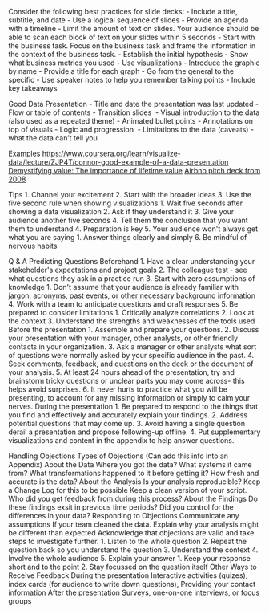 
Consider the following best practices for slide decks:
	-   Include a title, subtitle, and date
	-   Use a logical sequence of slides
	-   Provide an agenda with a timeline
	-   Limit the amount of text on slides. Your audience should be able to scan each block of text on your slides within 5 seconds
	-   Start with the business task. Focus on the business task and frame the information in the context of the business task.
	-   Establish the initial hypothesis
	-   Show what business metrics you used
	-   Use visualizations
	-   Introduce the graphic by name
	-   Provide a title for each graph
	-   Go from the general to the specific
	-   Use speaker notes to help you remember talking points
	-   Include key takeaways

Good Data Presentation
	-   Title and date the presentation was last updated
	-   Flow or table of contents
	-   Transition slides 
	-   Visual introduction to the data (also used as a repeated theme)
	-   Animated bullet points
	-   Annotations on top of visuals
	-   Logic and progression 
	-   Limitations to the data (caveats) - what the data can’t tell you

Examples
	https://www.coursera.org/learn/visualize-data/lecture/ZJP4T/connor-good-example-of-a-data-presentation
	[Demystifying value: The importance of lifetime value](https://docs.google.com/presentation/d/1jyZeBt2PizsVU4KdODvzAnUbcz7CIOq6Udvp0d5_jKs/template/preview?resourcekey=0-2M-Yk3_73NwAVg-PaLfvVA "Demystifying value: The importance of lifetime value")
	[Airbnb pitch deck from 2008](https://www.slideshare.net/ryangum/airbnb-pitch-deck-from-2008 "Airbnb pitch deck from 2008")

Tips
	1. Channel your excitement
	2. Start with the broader ideas
	3. Use the five second rule when showing visualizations
		1. Wait five seconds after showing a data visualization
		2. Ask if they understand it
		3. Give your audience another five seconds
		4. Tell them the conclusion that you want them to understand
	4. Preparation is key
	5. Your audience won't always get what you are saying
		1. Answer things clearly and simply
	6. Be mindful of nervous habits

Q & A
	Predicting Questions Beforehand
		1. Have a clear understanding your stakeholder's expectations and project goals
		2. The colleague test - see what questions they ask in a practice run
		3. Start with zero assumptions of knowledge
			1. Don't assume that your audience is already familiar with jargon, acronyms, past events, or other necessary background information
		4. Work with a team to anticipate questions and draft responses
		5. Be prepared to consider limitations
			1. Critically analyze correlations
			2. Look at the context
			3. Understand the strengths and weaknesses of the tools used
	Before the presentation
		1.  Assemble and prepare your questions.
		2.  Discuss your presentation with your manager, other analysts, or other friendly contacts in your organization.
		3.  Ask a manager or other analysts what sort of questions were normally asked by your specific audience in the past.
		4.  Seek comments, feedback, and questions on the deck or the document of your analysis.
		5.  At least 24 hours ahead of the presentation, try and brainstorm tricky questions or unclear parts you may come across- this helps avoid surprises.
		6.  It never hurts to practice what you will be presenting, to account for any missing information or simply to calm your nerves.
	During the presentation
		1.  Be prepared to respond to the things that you find and effectively and accurately explain your findings.
		2.  Address potential questions that may come up.
		3.  Avoid having a single question derail a presentation and propose following-up offline.
		4.  Put supplementary visualizations and content in the appendix to help answer questions.

Handling Objections
	Types of Objections (Can add this info into an Appendix)
		About the Data
			Where you got the data?
			What systems it came from?
			What transformations happened to it before getting it?
			How fresh and accurate is the data?
		About the Analysis
			Is your analysis reproducible?
				Keep a Change Log for this to be possible
				Keep a clean version of your script.
			Who did you get feedback from during this process?
		About the Findings
			Do these findings exsit in previous time periods?
			Did you control for the differences in your data?
	Responding to Objections
		Communicate any assumptions 
			If your team cleaned the data.
		Explain why your analysis might be different than expected
		Acknowledge that objections are valid and take steps to investigate further.
		1. Listen to the whole question
		2. Repeat the question back so you understand the question
		3. Understand the context
		4. Involve the whole audience
		5. Explain your answer
			1. Keep your response short and to the point
			2. Stay focussed on the question itself
	Other Ways to Receive Feedback
		During the presentation
			Interactive activities (quizes), index cards (for audience to write down questions), Providing your contact information
		After the presentation
			Surveys, one-on-one interviews, or focus groups

